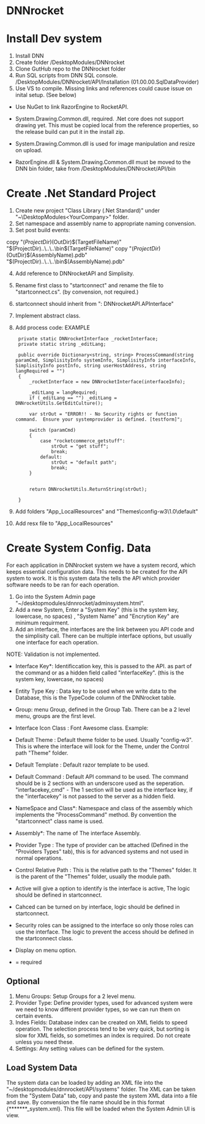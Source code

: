 # DNNrocket

# Install Dev system

1. Install DNN
2. Create folder /DesktopModules/DNNrocket
3. Clone GutHub repo to the DNNrocket folder
4. Run SQL scripts from DNN SQL console. /DesktopModules/DNNrocket/API/Installation (01.00.00.SqlDataProvider)
5. Use VS to compile.  Missing links and references could cause issue on inital setup.  (See below)

- Use NuGet to link RazorEngine to RocketAPI.  
- System.Drawing.Common.dll, required. .Net core does not support drawing yet.  This must be copied local from the reference properties, so the release build can put it in the install zip.
- System.Drawing.Common.dll is used for image manipulation and resize on upload.

- RazorEngine.dll & System.Drawing.Common.dll must be moved to the DNN bin folder, take from /DesktopModules/DNNrocket/API/bin

# Create .Net Standard Project

1. Create new project  "Class Library (.Net Standard)" under "~\DesktopModules\<YourCompany>" folder.
2. Set namespace and assembly name to appropriate naming convension.
3. Set post build events:

copy "$(ProjectDir)$(OutDir)$(TargetFileName)" "$(ProjectDir)..\\..\\..\bin\$(TargetFileName)"
copy "$(ProjectDir)$(OutDir)$(AssemblyName).pdb" "$(ProjectDir)..\\..\\..\bin\$(AssemblyName).pdb"

4. Add reference to DNNrocketAPI and Simplisity.
5. Rename first class to "startconnect" and rename the file to "startconnect.cs".  (by convension, not required.)
6. startconnect should inherit from ": DNNrocketAPI.APInterface"
7. Implement abstract class.
8. Add process code: EXAMPLE

        private static DNNrocketInterface _rocketInterface;
        private static string _editLang;

        public override Dictionary<string, string> ProcessCommand(string paramCmd, SimplisityInfo systemInfo, SimplisityInfo interfaceInfo, SimplisityInfo postInfo, string userHostAddress, string langRequired = "")
        {
            _rocketInterface = new DNNrocketInterface(interfaceInfo);

            _editLang = langRequired;
            if (_editLang == "") _editLang = DNNrocketUtils.GetEditCulture();

            var strOut = "ERROR!! - No Security rights or function command.  Ensure your systemprovider is defined. [testform]";

            switch (paramCmd)
            {
                case "rocketcommerce_getstuff":
                    strOut = "get stuff";
                    break;
                default:
                    strOut = "default path";
                    break;
            }


            return DNNrocketUtils.ReturnString(strOut);

        }



9. Add folders "App_LocalResources" and "Themes\config-w3\1.0\default"
10. Add resx file to "App_LocalResources"


# Create System Config. Data

For each application in DNNrocket system we have a system record, which keeps essential configuration data.  This needs to be created for the API system to work. It is this system data the tells the API which provider software needs to be ran for each operation.

1. Go into the System Admin page "~/desktopmodules/dnnrocket/adminsystem.html".
2. Add a new System, Enter a "System Key" (this is the system key, lowercase, no spaces) , "System Name" and "Encrytion Key" are minimum requirment.
3. Add an interface, the interfaces are the link between you API code and the simplisity call.  There can be multiple interface options, but usually one interface for each operation.

NOTE: Validation is not implemented.

- Interface Key*: Identificcation key, this is passed to the API. as part of the command or as a hidden field called "interfaceKey". (this is the system key, lowercase, no spaces)
- Entity Type Key : Data key to be used when we write data to the Database, this is the TypeCode column of the DNNrocket table.
- Group: menu Group, defined in the Group Tab.  There can be a 2 level menu, groups are the first level.
- Interface Icon Class : Font Awesome class. Example: <i class="fab fa-readme"></i> 
- Default Theme : Default theme folder to be used. Usually "config-w3".  This is where the interface will look for the Theme, under the Control path "Theme" folder.
- Default Template : Default razor template to be used.
- Default Command : Default API command to be used.  The command should be is 2 sections with an underscore used as the seperation. "interfacekey_cmd" - The 1 section will be used as the interface key, if the "interfacekey" is not passed to the server as a hidden field.
- NameSpace and Class*:  Namespace and class of the assembly which implements the "ProcessCommand" method.  By convention the "startconnect" class name is used.
- Assembly*: The name of The interface Assembly.
- Provider Type : The type of provider can be attached (Defined in the "Providers Types" tab), this is for advanced systems and not used in normal operations.
- Control Relative Path : This is the relative path to the "Themes" folder.  It is the parent of the "Themes" folder, usually the module path.

- Active will give a option to identify is the interface is active, The logic should be defined in startconnect.
- Cahced can be turned on by interface, logic should be defined in startconnect.
- Security roles can be assigned to the interface so only those roles can use the interface.  The logic to prevent the access should be defined in the startconnect class.
- Display on menu option.

* = required

Optional
--------

1. Menu Groups: Setup Groups for a 2 level menu.
2. Provider Type: Define provider types, used for advanced system were we need to know different provider types, so we can run them on certain events.
3. Indes Fields:  Database index can be created on XML fields to speed operation. The selection process tend to be very quick, but sorting is slow for XML fields, so sometimes an index is required.  Do not create unless you need these.
4. Settings: Any setting values can be defined for the system.

Load System Data
----------------

The system data can be loaded by adding an XML file into the "~/desktopmodules/dnnrocket/API/systems" folder.  The XML can be taken from the "System Data" tab,  copy and paste the system XML data into a file and save.  By convension the file name should be in this format {*******_system.xml}.  This file will be loaded when the System Admin UI is view. 